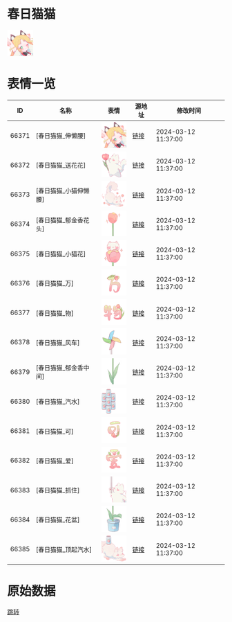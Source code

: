 # 春日猫猫

<img src="./cover.png" height="60" alt="cover" />

# 表情一览

|ID|名称|表情|源地址|修改时间|
|----|----|----|----|----|
|66371|[春日猫猫_伸懒腰]|<img src="./pic/066371_%5B春日猫猫_伸懒腰%5D.png" height="60" alt="伸懒腰"/>|[链接](https://i0.hdslb.com/bfs/garb/aa9dc9dc533691400ba93ddccdb64269a48c50b0.png)|2024-03-12 11:37:00|
|66372|[春日猫猫_送花花]|<img src="./pic/066372_%5B春日猫猫_送花花%5D.png" height="60" alt="送花花"/>|[链接](https://i0.hdslb.com/bfs/garb/a19e905c05202127a0c8c9dc7c774ef9932d9a14.png)|2024-03-12 11:37:00|
|66373|[春日猫猫_小猫伸懒腰]|<img src="./pic/066373_%5B春日猫猫_小猫伸懒腰%5D.png" height="60" alt="小猫伸懒腰"/>|[链接](https://i0.hdslb.com/bfs/garb/853952277dd212ef5658b8e78b1f6ed0c5867d8d.png)|2024-03-12 11:37:00|
|66374|[春日猫猫_郁金香花头]|<img src="./pic/066374_%5B春日猫猫_郁金香花头%5D.png" height="60" alt="郁金香花头"/>|[链接](https://i0.hdslb.com/bfs/garb/7fa8a4bca759d7516565494bc94fb6165b3003fb.png)|2024-03-12 11:37:00|
|66375|[春日猫猫_小猫花]|<img src="./pic/066375_%5B春日猫猫_小猫花%5D.png" height="60" alt="小猫花"/>|[链接](https://i0.hdslb.com/bfs/garb/ea6bb0ca60c0918a39dd7f4b05c86f2a3709c05d.png)|2024-03-12 11:37:00|
|66376|[春日猫猫_万]|<img src="./pic/066376_%5B春日猫猫_万%5D.png" height="60" alt="万"/>|[链接](https://i0.hdslb.com/bfs/garb/01833b4f92545a9a607b82ff841a6008e690f5df.png)|2024-03-12 11:37:00|
|66377|[春日猫猫_物]|<img src="./pic/066377_%5B春日猫猫_物%5D.png" height="60" alt="物"/>|[链接](https://i0.hdslb.com/bfs/garb/32011af319661dc8ad5dc37feaf02b6031d94a85.png)|2024-03-12 11:37:00|
|66378|[春日猫猫_风车]|<img src="./pic/066378_%5B春日猫猫_风车%5D.png" height="60" alt="风车"/>|[链接](https://i0.hdslb.com/bfs/garb/f248de2ea0ab8e8979f6e797e8ba1c5a8bd5edf2.png)|2024-03-12 11:37:00|
|66379|[春日猫猫_郁金香中间]|<img src="./pic/066379_%5B春日猫猫_郁金香中间%5D.png" height="60" alt="郁金香中间"/>|[链接](https://i0.hdslb.com/bfs/garb/c66c6b1a1b216badcce5d961276eded176d0253a.png)|2024-03-12 11:37:00|
|66380|[春日猫猫_汽水]|<img src="./pic/066380_%5B春日猫猫_汽水%5D.png" height="60" alt="汽水"/>|[链接](https://i0.hdslb.com/bfs/garb/d1254032dc341c5601b0275c1d0d38baf36fb8f7.png)|2024-03-12 11:37:00|
|66381|[春日猫猫_可]|<img src="./pic/066381_%5B春日猫猫_可%5D.png" height="60" alt="可"/>|[链接](https://i0.hdslb.com/bfs/garb/32e7d839f406e8afc5079c52fc30a5030ca988a1.png)|2024-03-12 11:37:00|
|66382|[春日猫猫_爱]|<img src="./pic/066382_%5B春日猫猫_爱%5D.png" height="60" alt="爱"/>|[链接](https://i0.hdslb.com/bfs/garb/7f9ace2bafdcd9f8251309e887b098e1f7741d88.png)|2024-03-12 11:37:00|
|66383|[春日猫猫_抓住]|<img src="./pic/066383_%5B春日猫猫_抓住%5D.png" height="60" alt="抓住"/>|[链接](https://i0.hdslb.com/bfs/garb/ce0520868cb47817b6b91ebf8a19891990d930b2.png)|2024-03-12 11:37:00|
|66384|[春日猫猫_花盆]|<img src="./pic/066384_%5B春日猫猫_花盆%5D.png" height="60" alt="花盆"/>|[链接](https://i0.hdslb.com/bfs/garb/77106af426d8327b1aa289e96b594d991bc99bc3.png)|2024-03-12 11:37:00|
|66385|[春日猫猫_顶起汽水]|<img src="./pic/066385_%5B春日猫猫_顶起汽水%5D.png" height="60" alt="顶起汽水"/>|[链接](https://i0.hdslb.com/bfs/garb/6409f516e42a548b4c74e1f607048afa7cd93e92.png)|2024-03-12 11:37:00|

# 原始数据

[跳转](./raw.json)

